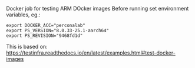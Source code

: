 Docker job for testing ARM DOcker images
Before running set environment variables, eg.:
```
export DOCKER_ACC="perconalab"
export PS_VERSION="8.0.33-25.1-aarch64"
export PS_REVISION="9468fd1d"
```

This is based on:
https://testinfra.readthedocs.io/en/latest/examples.html#test-docker-images
